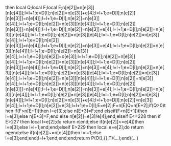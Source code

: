 then local Q;local F;local E;n[e[2]]=n[e[3]][n[e[4]]];l=l+1;e=D[l];n[e[2]]=n[e[3]]+e[4];l=l+1;e=D[l];n[e[2]][n[e[3]]]=n[e[4]];l=l+1;e=D[l];n[e[2]]=n[e[3]][e[4]];l=l+1;e=D[l];n[e[2]]=n[e[3]][n[e[4]]];l=l+1;e=D[l];n[e[2]][n[e[3]]]=n[e[4]];l=l+1;e=D[l];n[e[2]]=n[e[3]]+e[4];l=l+1;e=D[l];n[e[2]]=n[e[3]][n[e[4]]];l=l+1;e=D[l];n[e[2]]=n[e[3]][e[4]];l=l+1;e=D[l];n[e[2]]=n[e[3]][e[4]];l=l+1;e=D[l];n[e[2]][n[e[3]]]=n[e[4]];l=l+1;e=D[l];n[e[2]]=n[e[3]]+e[4];l=l+1;e=D[l];n[e[2]]=n[e[3]][n[e[4]]];l=l+1;e=D[l];n[e[2]]=n[e[3]][e[4]];l=l+1;e=D[l];n[e[2]]=o[e[3]];l=l+1;e=D[l];n[e[2]]=n[e[3]][e[4]];l=l+1;e=D[l];n[e[2]]=n[e[3]][n[e[4]]];l=l+1;e=D[l];n[e[2]][n[e[3]]]=n[e[4]];l=l+1;e=D[l];n[e[2]]=n[e[3]]+e[4];l=l+1;e=D[l];n[e[2]]=n[e[3]][n[e[4]]];l=l+1;e=D[l];n[e[2]]=n[e[3]][e[4]];l=l+1;e=D[l];n[e[2]]=n[e[3]][e[4]];l=l+1;e=D[l];n[e[2]]=n[e[3]][n[e[4]]];l=l+1;e=D[l];n[e[2]]=n[e[3]][e[4]];l=l+1;e=D[l];n[e[2]]=n[e[3]][n[e[4]]];l=l+1;e=D[l];n[e[2]][n[e[3]]]=n[e[4]];l=l+1;e=D[l];n[e[2]]=n[e[3]]+e[4];l=l+1;e=D[l];n[e[2]]=n[e[3]][n[e[4]]];l=l+1;e=D[l];n[e[2]]=n[e[3]][e[4]];l=l+1;e=D[l];n[e[2]]=n[e[3]][n[e[4]]];l=l+1;e=D[l];n[e[2]]=n[e[3]]+e[4];l=l+1;e=D[l];n[e[2]]=n[e[3]][e[4]];l=l+1;e=D[l];n[e[2]]=e[3];l=l+1;e=D[l];E=e[2];F=n[E]Q=n[E+2];if(Q>0)then if(F>n[E+1])then l=e[3];else n[E+3]=F;end elseif(F<n[E+1])then l=e[3];else n[E+3]=F;end else n[e[2]]=e[3]/e[4];end;elseif E<=228 then if E>227 then local l=e[2];do return n[l](Q(n,l+1,e[3]))end;else if(n[e[2]]<=e[4])then l=e[3];else l=l+1;end;end;elseif E>229 then local e=e[2];do return n[e](Q(n,e+1,F))end;else if(n[e[2]]~=n[e[4]])then l=l+1;else l=e[3];end;end;l=l+1;end;end;end;return P(O(),{},T)(...);end)(...) 
